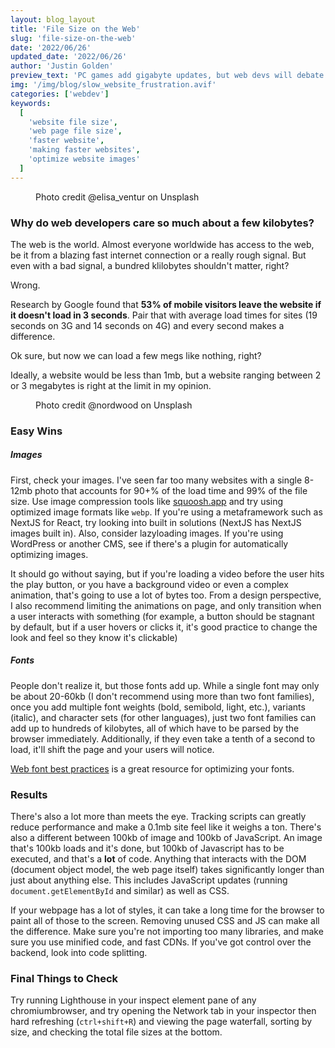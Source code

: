 ```yaml
---
layout: blog_layout
title: 'File Size on the Web'
slug: 'file-size-on-the-web'
date: '2022/06/26'
updated_date: '2022/06/26'
author: 'Justin Golden'
preview_text: 'PC games add gigabyte updates, but web devs will debate fiercely over a few kilobytes. Find out why.'
img: '/img/blog/slow_website_frustration.avif'
categories: ['webdev']
keywords:
  [
    'website file size',
    'web page file size',
    'faster website',
    'making faster websites',
    'optimize website images'
  ]
---
```


<figure>
  <picture>
    <source type="image/avif" srcset="/img/blog/slow_website_frustration.avif" alt="">
    <img src="/img/blog/slow_website_frustration.jpg" alt="">
  </picture>
  <figcaption>Photo credit @elisa_ventur on Unsplash</figcaption>
</figure>

### Why do web developers care so much about a few kilobytes?

The web is the world. Almost everyone worldwide has access to the web, be it from a blazing fast internet connection or a really rough signal. But even with a bad signal, a bundred klilobytes shouldn't matter, right?

Wrong.

Research by Google found that **53% of mobile visitors leave the website if it doesn't load in 3 seconds**. Pair that with average load times for sites (19 seconds on 3G and 14 seconds on 4G) and every second makes a difference.

Ok sure, but now we can load a few megs like nothing, right?

Ideally, a website would be less than 1mb, but a website ranging between 2 or 3 megabytes is right at the limit in my opinion.

<figure>
<img src="/img/blog/hands_on_desk.avif" alt="">
<figcaption>Photo credit @nordwood on Unsplash</figcaption>
</figure>

### Easy Wins

##### Images

First, check your images. I've seen far too many websites with a single 8-12mb photo that accounts for 90+% of the load time and 99% of the file size. Use image compression tools like [squoosh.app](https://squoosh.app/) and try using optimized image formats like `webp`. If you're using a metaframework such as NextJS for React, try looking into built in solutions (NextJS has NextJS images built in). Also, consider lazyloading images. If you're using WordPress or another CMS, see if there's a plugin for automatically optimizing images.

It should go without saying, but if you're loading a video before the user hits the play button, or you have a background video or even a complex animation, that's going to use a lot of bytes too. From a design perspective, I also recommend limiting the animations on page, and only transition when a user interacts with something (for example, a button should be stagnant by default, but if a user hovers or clicks it, it's good practice to change the look and feel so they know it's clickable)

##### Fonts

People don't realize it, but those fonts add up. While a single font may only be about 20-60kb (I don't recommend using more than two font families), once you add multiple font weights (bold, semibold, light, etc.), variants (italic), and character sets (for other languages), just two font families can add up to hundreds of kilobytes, all of which have to be parsed by the browser immediately. Additionally, if they even take a tenth of a second to load, it'll shift the page and your users will notice.

[Web font best practices](https://youtu.be/G0cOQ79WKZE) is a great resource for optimizing your fonts.

### Results

There's also a lot more than meets the eye. Tracking scripts can greatly reduce performance and make a 0.1mb site feel like it weighs a ton. There's also a different between 100kb of image and 100kb of JavaScript. An image that's 100kb loads and it's done, but 100kb of Javascript has to be executed, and that's a **lot** of code. Anything that interacts with the DOM (document object model, the web page itself) takes significantly longer than just about anything else. This includes JavaScript updates (running `document.getElementById` and similar) as well as CSS.

If your webpage has a lot of styles, it can take a long time for the browser to paint all of those to the screen. Removing unused CSS and JS can make all the difference. Make sure you're not importing too many libraries, and make sure you use minified code, and fast CDNs. If you've got control over the backend, look into code splitting.

### Final Things to Check

Try running Lighthouse in your inspect element pane of any chromiumbrowser, and try opening the Network tab in your inspector then hard refreshing (`ctrl+shift+R`) and viewing the page waterfall, sorting by size, and checking the total file sizes at the bottom.
